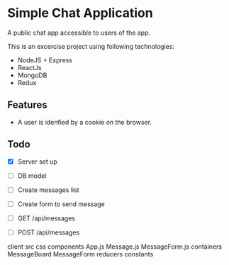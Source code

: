 # Simple Chat Application

A public chat app accessible to users of the app.

This is an excercise project using following technologies: 
- NodeJS + Express
- ReactJs
- MongoDB
- Redux

## Features
- A user is idenfied by a cookie on the browser.

## Todo
- [x] Server set up
- [ ] DB model
- [ ] Create messages list
- [ ] Create form to send message
- [ ] GET /api/messages
- [ ] POST /api/messages


client 
  src
    css
    components
      App.js
      Message.js
      MessageForm.js
    containers
      MessageBoard
      MessageForm
    reducers
    constants


